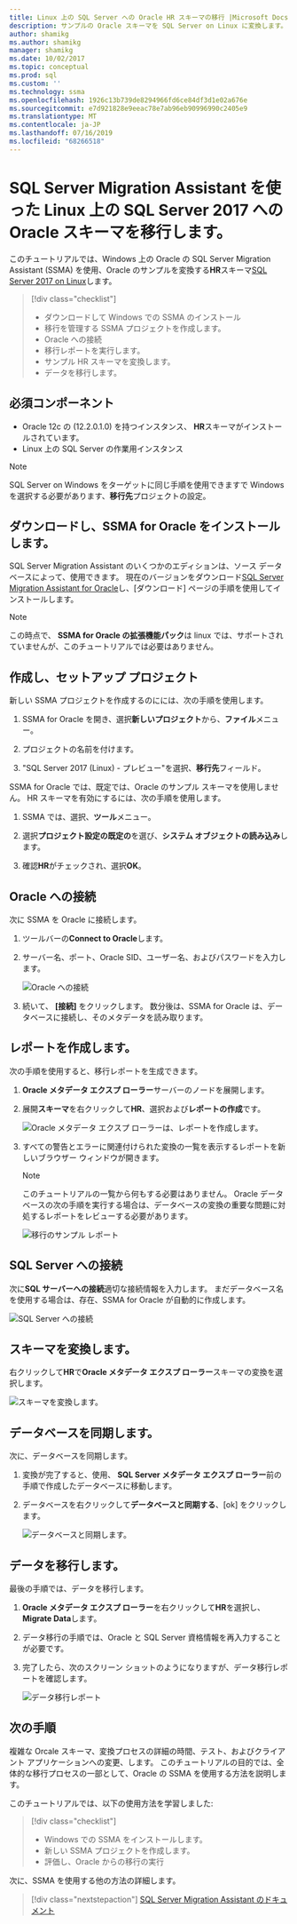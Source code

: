 ```yaml
---
title: Linux 上の SQL Server への Oracle HR スキーマの移行 |Microsoft Docs
description: サンプルの Oracle スキーマを SQL Server on Linux に変換します。
author: shamikg
ms.author: shamikg
manager: shamikg
ms.date: 10/02/2017
ms.topic: conceptual
ms.prod: sql
ms.custom: ''
ms.technology: ssma
ms.openlocfilehash: 1926c13b739de8294966fd6ce84df3d1e02a676e
ms.sourcegitcommit: e7d921828e9eeac78e7ab96eb90996990c2405e9
ms.translationtype: MT
ms.contentlocale: ja-JP
ms.lasthandoff: 07/16/2019
ms.locfileid: "68266518"
---
```

# <a name="migrate-an-oracle-schema-to-sql-server-2017-on-linux-with-the-sql-server-migration-assistant"></a>SQL Server Migration Assistant を使った Linux 上の SQL Server 2017 への Oracle スキーマを移行します。

このチュートリアルでは、Windows 上の Oracle の SQL Server Migration Assistant (SSMA) を使用、Oracle のサンプルを変換する**HR**スキーマ[SQL Server 2017 on Linux](../../linux/sql-server-linux-overview.md)します。

> [!div class="checklist"]
> * ダウンロードして Windows での SSMA のインストール
> * 移行を管理する SSMA プロジェクトを作成します。
> * Oracle への接続
> * 移行レポートを実行します。
> * サンプル HR スキーマを変換します。
> * データを移行します。

## <a name="prerequisites"></a>必須コンポーネント

- Oracle 12c の (12.2.0.1.0) を持つインスタンス、 **HR**スキーマがインストールされています。
- Linux 上の SQL Server の作業用インスタンス

> [!NOTE]
> SQL Server on Windows をターゲットに同じ手順を使用できますで Windows を選択する必要があります、**移行先**プロジェクトの設定。

## <a name="download-and-install-ssma-for-oracle"></a>ダウンロードし、SSMA for Oracle をインストールします。

SQL Server Migration Assistant のいくつかのエディションは、ソース データベースによって、使用できます。  現在のバージョンをダウンロード[SQL Server Migration Assistant for Oracle](https://aka.ms/ssmafororacle)し、[ダウンロード] ページの手順を使用してインストールします。

> [!NOTE]
> この時点で、 **SSMA for Oracle の拡張機能パック**は linux では、サポートされていませんが、このチュートリアルでは必要はありません。

## <a name="create-and-set-up-project"></a>作成し、セットアップ プロジェクト

新しい SSMA プロジェクトを作成するのにには、次の手順を使用します。

1. SSMA for Oracle を開き、選択**新しいプロジェクト**から、**ファイル**メニュー。

1. プロジェクトの名前を付けます。

1. "SQL Server 2017 (Linux) - プレビュー"を選択、**移行先**フィールド。

SSMA for Oracle では、既定では、Oracle のサンプル スキーマを使用しません。 HR スキーマを有効にするには、次の手順を使用します。

1. SSMA では、選択、**ツール**メニュー。

1. 選択**プロジェクト設定の既定の**を選び、**システム オブジェクトの読み込み**します。

1. 確認**HR**がチェックされ、選択**OK**。

## <a name="connect-to-oracle"></a>Oracle への接続

次に SSMA を Oracle に接続します。

1. ツールバーの**Connect to Oracle**します。

1. サーバー名、ポート、Oracle SID、ユーザー名、およびパスワードを入力します。

   ![Oracle への接続](./media/sql-server-linux-convert-from-oracle/ConnectToOracle.png)

1. 続いて、 **[接続]** をクリックします。 数分後は、SSMA for Oracle は、データベースに接続し、そのメタデータを読み取ります。

## <a name="create-a-report"></a>レポートを作成します。

次の手順を使用すると、移行レポートを生成できます。

1. **Oracle メタデータ エクスプ ローラー**サーバーのノードを展開します。

1. 展開**スキーマ**を右クリックして**HR**、選択および**レポートの作成**です。

   ![Oracle メタデータ エクスプ ローラーは、レポートを作成します。](./media/sql-server-linux-convert-from-oracle/CreateReport.png)

1. すべての警告とエラーに関連付けられた変換の一覧を表示するレポートを新しいブラウザー ウィンドウが開きます。

   > [!NOTE]
   > このチュートリアルの一覧から何もする必要はありません。 Oracle データベースの次の手順を実行する場合は、データベースの変換の重要な問題に対処するレポートをレビューする必要があります。

   ![移行のサンプル レポート](./media/sql-server-linux-convert-from-oracle/SSMAReport.png)

## <a name="connect-to-sql-server"></a>SQL Server への接続

次に**SQL サーバーへの接続**適切な接続情報を入力します。  まだデータベース名を使用する場合は、存在、SSMA for Oracle が自動的に作成します。

![SQL Server への接続](./media/sql-server-linux-convert-from-oracle/ConnectToSQLServer.png)

## <a name="convert-schema"></a>スキーマを変換します。

右クリックして**HR**で**Oracle メタデータ エクスプ ローラー**スキーマの変換を選択します。

![スキーマを変換します。](./media/sql-server-linux-convert-from-oracle/ConvertSchema.png)

## <a name="synchronize-database"></a>データベースを同期します。

次に、データベースを同期します。

1. 変換が完了すると、使用、 **SQL Server メタデータ エクスプ ローラー**前の手順で作成したデータベースに移動します。

1. データベースを右クリックして**データベースと同期する**、[ok] をクリックします。

   ![データベースと同期します。](./media/sql-server-linux-convert-from-oracle/SynchronizeWithDatabase.png)

## <a name="migrate-data"></a>データを移行します。

最後の手順では、データを移行します。

1. **Oracle メタデータ エクスプ ローラー**を右クリックして**HR**を選択し、 **Migrate Data**します。

1. データ移行の手順では、Oracle と SQL Server 資格情報を再入力することが必要です。

1. 完了したら、次のスクリーン ショットのようになりますが、データ移行レポートを確認します。

   ![データ移行レポート](./media/sql-server-linux-convert-from-oracle/DataMigrationReport.png)

## <a name="next-steps"></a>次の手順

複雑な Orcale スキーマ、変換プロセスの詳細の時間、テスト、およびクライアント アプリケーションへの変更、します。 このチュートリアルの目的では、全体的な移行プロセスの一部として、Oracle の SSMA を使用する方法を説明します。

このチュートリアルでは、以下の使用方法を学習しました:
> [!div class="checklist"]
> * Windows での SSMA をインストールします。
> * 新しい SSMA プロジェクトを作成します。
> * 評価し、Oracle からの移行の実行

次に、SSMA を使用する他の方法の詳細します。

> [!div class="nextstepaction"]
>[SQL Server Migration Assistant のドキュメント](../sql-server-migration-assistant.md)
